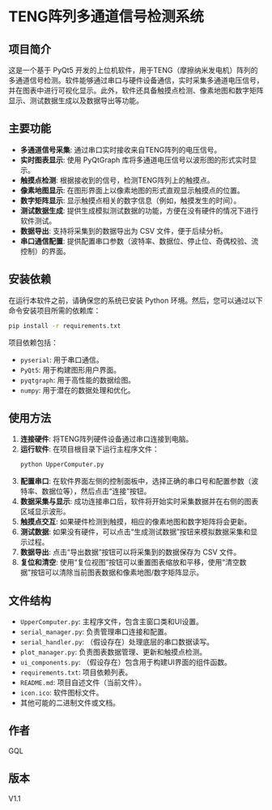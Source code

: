 # TENG阵列多通道信号检测系统

## 项目简介

这是一个基于 PyQt5 开发的上位机软件，用于TENG（摩擦纳米发电机）阵列的多通道信号检测。软件能够通过串口与硬件设备通信，实时采集多通道电压信号，并在图表中进行可视化显示。此外，软件还具备触摸点检测、像素地图和数字矩阵显示、测试数据生成以及数据导出等功能。

## 主要功能

*   **多通道信号采集**: 通过串口实时接收来自TENG阵列的电压信号。
*   **实时图表显示**: 使用 PyQtGraph 库将多通道电压信号以波形图的形式实时显示。
*   **触摸点检测**: 根据接收到的信号，检测TENG阵列上的触摸点。
*   **像素地图显示**: 在图形界面上以像素地图的形式直观显示触摸点的位置。
*   **数字矩阵显示**: 显示触摸点相关的数字信息（例如，触摸发生的时间）。
*   **测试数据生成**: 提供生成模拟测试数据的功能，方便在没有硬件的情况下进行软件测试。
*   **数据导出**: 支持将采集到的数据导出为 CSV 文件，便于后续分析。
*   **串口通信配置**: 提供配置串口参数（波特率、数据位、停止位、奇偶校验、流控制）的界面。

## 安装依赖

在运行本软件之前，请确保您的系统已安装 Python 环境。然后，您可以通过以下命令安装项目所需的依赖库：

```bash
pip install -r requirements.txt
```

项目依赖包括：
*   `pyserial`: 用于串口通信。
*   `PyQt5`: 用于构建图形用户界面。
*   `pyqtgraph`: 用于高性能的数据绘图。
*   `numpy`: 用于潜在的数据处理和优化。

## 使用方法

1.  **连接硬件**: 将TENG阵列硬件设备通过串口连接到电脑。
2.  **运行软件**: 在项目根目录下运行主程序文件：
    ```bash
    python UpperComputer.py
    ```
3.  **配置串口**: 在软件界面左侧的控制面板中，选择正确的串口号和配置参数（波特率、数据位等），然后点击“连接”按钮。
4.  **数据采集与显示**: 成功连接串口后，软件将开始实时采集数据并在右侧的图表区域显示波形。
5.  **触摸点交互**: 如果硬件检测到触摸，相应的像素地图和数字矩阵将会更新。
6.  **测试数据**: 如果没有硬件，可以点击“生成测试数据”按钮来模拟数据采集和显示过程。
7.  **数据导出**: 点击“导出数据”按钮可以将采集到的数据保存为 CSV 文件。
8.  **复位和清空**: 使用“复位视图”按钮可以重置图表缩放和平移，使用“清空数据”按钮可以清除当前图表数据和像素地图/数字矩阵显示。

## 文件结构

*   `UpperComputer.py`: 主程序文件，包含主窗口类和UI设置。
*   `serial_manager.py`: 负责管理串口连接和配置。
*   `serial_handler.py`: （假设存在）处理底层的串口数据读写。
*   `plot_manager.py`: 负责图表数据管理、更新和触摸点检测。
*   `ui_components.py`: （假设存在）包含用于构建UI界面的组件函数。
*   `requirements.txt`: 项目依赖列表。
*   `README.md`: 项目自述文件（当前文件）。
*   `icon.ico`: 软件图标文件。
*   其他可能的二进制文件或文档。

## 作者

GQL

## 版本

V1.1